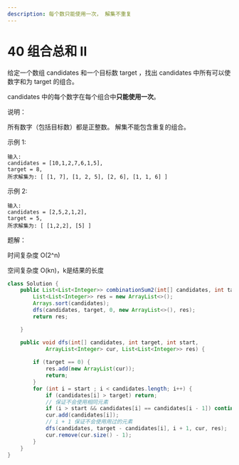 ```yaml
---
description: 每个数只能使用一次， 解集不重复
---
```


# 40 组合总和 II

给定一个数组 candidates 和一个目标数 target ，找出 candidates 中所有可以使数字和为 target 的组合。

candidates 中的每个数字在每个组合中**只能使用一次**。

说明：

所有数字（包括目标数）都是正整数。 解集不能包含重复的组合。 

示例 1:

```text
输入: 
candidates = [10,1,2,7,6,1,5], 
target = 8, 
所求解集为: [ [1, 7], [1, 2, 5], [2, 6], [1, 1, 6] ] 
```

示例 2:

```text
输入:
candidates = [2,5,2,1,2],
target = 5, 
所求解集为: [ [1,2,2], [5] ]
```

题解：

时间复杂度 O\(2^n\)

空间复杂度 O\(kn\)，k是结果的长度

```java
class Solution {
    public List<List<Integer>> combinationSum2(int[] candidates, int target) {
        List<List<Integer>> res = new ArrayList<>();
        Arrays.sort(candidates);
        dfs(candidates, target, 0, new ArrayList<>(), res);
        return res;

    }

    public void dfs(int[] candidates, int target, int start, 
            ArrayList<Integer> cur, List<List<Integer>> res) {
        
        if (target == 0) {
            res.add(new ArrayList(cur));
            return;
        }
        for (int i = start ; i < candidates.length; i++) {
            if (candidates[i] > target) return;
            // 保证不会使用相同元素
            if (i > start && candidates[i] == candidates[i - 1]) continue;
            cur.add(candidates[i]);
            // i + 1 保证不会使用用过的元素
            dfs(candidates, target - candidates[i], i + 1, cur, res);
            cur.remove(cur.size() - 1);
        }
    }
}
```

